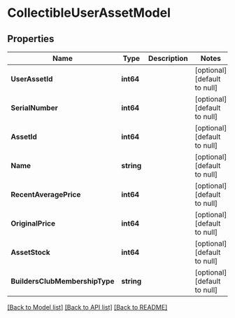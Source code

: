 # CollectibleUserAssetModel

## Properties
Name | Type | Description | Notes
------------ | ------------- | ------------- | -------------
**UserAssetId** | **int64** |  | [optional] [default to null]
**SerialNumber** | **int64** |  | [optional] [default to null]
**AssetId** | **int64** |  | [optional] [default to null]
**Name** | **string** |  | [optional] [default to null]
**RecentAveragePrice** | **int64** |  | [optional] [default to null]
**OriginalPrice** | **int64** |  | [optional] [default to null]
**AssetStock** | **int64** |  | [optional] [default to null]
**BuildersClubMembershipType** | **string** |  | [optional] [default to null]

[[Back to Model list]](../README.md#documentation-for-models) [[Back to API list]](../README.md#documentation-for-api-endpoints) [[Back to README]](../README.md)


